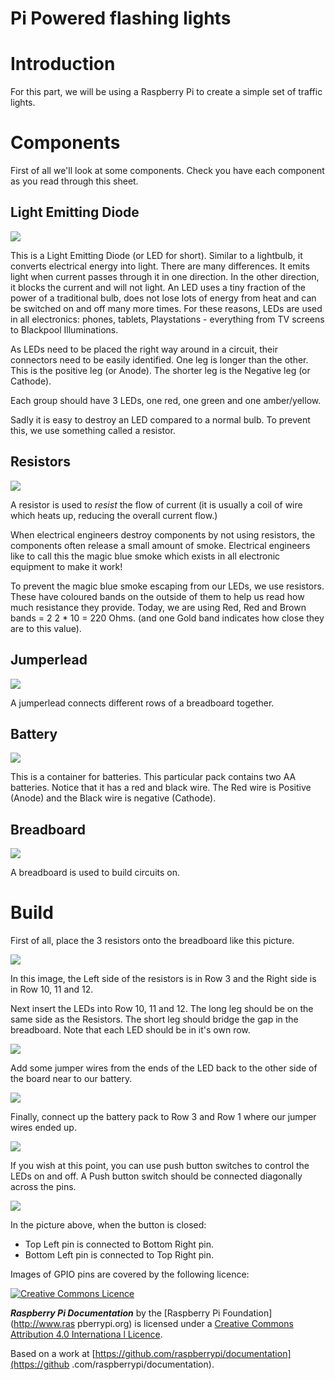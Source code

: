 
Pi Powered flashing lights
===========================

# Introduction

For this part, we will be using a Raspberry Pi to create a simple set of traffic lights.

# Components

First of all we'll look at some components. Check you have each component as you read through this sheet.

## Light Emitting Diode

![](../images/led.jpg)

This is a Light Emitting Diode (or LED for short). Similar to a lightbulb, it converts electrical energy into light. There are many differences. It emits light when current passes through it in one direction. In the other direction, it blocks the current and will not light. An LED uses a tiny fraction of the power of a traditional bulb, does not lose lots of energy from heat and can be switched on and off many more times. For these reasons, LEDs are used in all electronics: phones, tablets, Playstations - everything from TV screens to Blackpool Illuminations.

As LEDs need to be placed the right way around in a circuit, their connectors need to be easily identified. One leg is longer than the other. This is the positive leg (or Anode). The shorter leg is the Negative leg (or Cathode).

Each group should have 3 LEDs, one red, one green and one amber/yellow.

Sadly it is easy to destroy an LED compared to a normal bulb. To prevent this, we use something called a resistor.

## Resistors
![](../images/resistor.jpg)

A resistor is used to *resist* the flow of current (it is usually a coil of wire which heats up, reducing the overall current flow.)

When electrical engineers destroy components by not using resistors, the components often release a small amount of smoke. Electrical engineers like to call this the magic blue smoke which exists in all electronic equipment to make it work!

To prevent the magic blue smoke escaping from our LEDs, we use resistors. These have coloured bands on the outside of them to help us read how much resistance they provide. Today, we are using Red, Red and Brown bands = 2 2 * 10 = 220 Ohms. (and one Gold band indicates how close they are to this value). 




## Jumperlead

![](../images/jumperlead.jpg)

A jumperlead connects different rows of a breadboard together.

## Battery

![](../images/battery.jpg)

This is a container for batteries. This particular pack contains two AA batteries. Notice that it has a red and black wire. The Red wire is Positive (Anode) and the Black wire is negative (Cathode).

## Breadboard

![](../images/breadboard.jpg)

A breadboard is used to build circuits on.

# Build

First of all, place the 3 resistors onto the breadboard like this picture.

![](../images/resistors_breadboard.jpg)

In this image, the Left side of the resistors is in Row 3 and the Right side is in Row 10, 11 and 12.

Next insert the LEDs into Row 10, 11 and 12. The long leg should be on the same side as the Resistors. The short leg should bridge the gap in the breadboard. Note that each LED should be in it's own row.

![](../images/leds_added.jpg)

Add some jumper wires from the ends of the LED back to the other side of the board near to our battery.

![](../images/jumper_wires_end_row.jpg)

Finally, connect up the battery pack to Row 3 and Row 1 where our jumper wires ended up.

![](../images/battery_pack_rotated.jpg)

If you wish at this point, you can use push button switches to control the LEDs on and off. A Push button switch should be connected diagonally across the pins.


![](../images/switch.jpg)

In the picture above, when the button is closed: 

* Top Left pin is connected to Bottom Right pin. 
* Bottom Left pin is connected to Top Right pin.

Images of GPIO pins are covered by the following licence:

[![Creative Commons Licence](http://i.creativecommons.org/l/by-sa/4.0/88x31.png)
](http://creativecommons.org/licenses/by-sa/4.0/)

***Raspberry Pi Documentation*** by the [Raspberry Pi Foundation](http://www.ras
pberrypi.org) is licensed under a [Creative Commons Attribution 4.0 Internationa
l Licence](http://creativecommons.org/licenses/by-sa/4.0/).

Based on a work at [https://github.com/raspberrypi/documentation](https://github
.com/raspberrypi/documentation).
